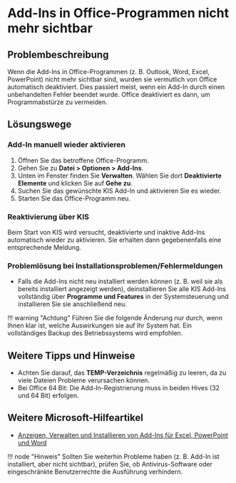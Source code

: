 # Add-Ins in Office-Programmen nicht mehr sichtbar

## Problembeschreibung
Wenn die Add-Ins in Office-Programmen (z. B. Outlook, Word, Excel, PowerPoint) nicht mehr sichtbar sind, wurden sie vermutlich von Office automatisch deaktiviert. Dies passiert meist, wenn ein Add-In durch einen unbehandelten Fehler beendet wurde. Office deaktiviert es dann, um Programmabstürze zu vermeiden.

## Lösungswege

### Add-In manuell wieder aktivieren
1. Öffnen Sie das betroffene Office-Programm.
2. Gehen Sie zu **Datei > Optionen > Add-Ins**.
3. Unten im Fenster finden Sie **Verwalten**. Wählen Sie dort **Deaktivierte Elemente** und klicken Sie auf **Gehe zu**.
4. Suchen Sie das gewünschte KIS Add-In und aktivieren Sie es wieder.
5. Starten Sie das Office-Programm neu.

### Reaktivierung über KIS
Beim Start von KIS wird versucht, deaktivierte und inaktive Add-Ins automatisch wieder zu aktivieren. Sie erhalten dann gegebenenfalls eine entsprechende Meldung.

### Problemlösung bei Installationsproblemen/Fehlermeldungen
- Falls die Add-Ins nicht neu installiert werden können (z. B. weil sie als bereits installiert angezeigt werden), deinstallieren Sie alle KIS Add-Ins vollständig über **Programme und Features** in der Systemsteuerung und installieren Sie sie anschließend neu.

!!! warning "Achtung"
    Führen Sie die folgende Änderung nur durch, wenn Ihnen klar ist, welche Auswirkungen sie auf Ihr System hat. Ein vollständiges Backup des Betriebssystems wird empfohlen.

## Weitere Tipps und Hinweise
- Achten Sie darauf, das **TEMP-Verzeichnis** regelmäßig zu leeren, da zu viele Dateien Probleme verursachen können.
- Bei Office 64 Bit: Die Add-In-Registrierung muss in beiden Hives (32 und 64 Bit) erfolgen.

## Weitere Microsoft-Hilfeartikel
- [Anzeigen, Verwalten und Installieren von Add-Ins für Excel, PowerPoint und Word](https://support.microsoft.com/de-de/office/anzeigen-verwalten-und-installieren-von-add-ins-f%C3%BCr-excel-powerpoint-und-word-16278816-1948-4028-91e5-76dca5380f8d)

!!! node "Hinweis"
    Sollten Sie weiterhin Probleme haben (z. B. Add-In ist installiert, aber nicht sichtbar), prüfen Sie, ob Antivirus-Software oder eingeschränkte Benutzerrechte die Ausführung verhindern.